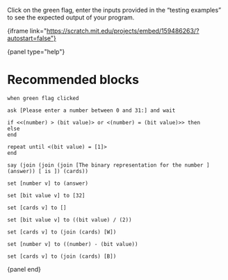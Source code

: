 Click on the green flag, enter the inputs provided in the “testing examples” to see the expected output of your program.

{iframe link="https://scratch.mit.edu/projects/embed/159486263/?autostart=false"}

{panel type="help"}

# Recommended blocks

<pre><code class="scratch:split:random">when green flag clicked

ask [Please enter a number between 0 and 31:] and wait

if &lt;&lt;(number) &gt; (bit value)&gt; or &lt;(number) = (bit value)&gt;&gt; then
else
end

repeat until &lt;(bit value) = [1]&gt;
end

say (join (join (join [The binary representation for the number ] (answer)) [ is ]) (cards))
</code></pre>

<pre><code class="scratch:split:random">set [number v] to (answer)

set [bit value v] to [32]

set [cards v] to []

set [bit value v] to ((bit value) / (2))

set [cards v] to (join (cards) [W])

set [number v] to ((number) - (bit value))

set [cards v] to (join (cards) [B])
</code></pre>

{panel end}